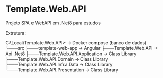 # Template.Web.API

Projeto SPA e WebAPI em .Net8 para estudos

Extrutura:

C:\Local\Template.Web.API> -> Docker compose (banco de dados)
└───src
    ├───template-web-app -> Angular 
    ├───Template.Web.API -> Api .Net8 
    ├───Template.Web.API.Application -> Class Library
    ├───Template.Web.API.Domain -> Class Library
    ├───Template.Web.API.Infra.Data -> Class Library
    └───Template.Web.API.Presentation -> Class Library

